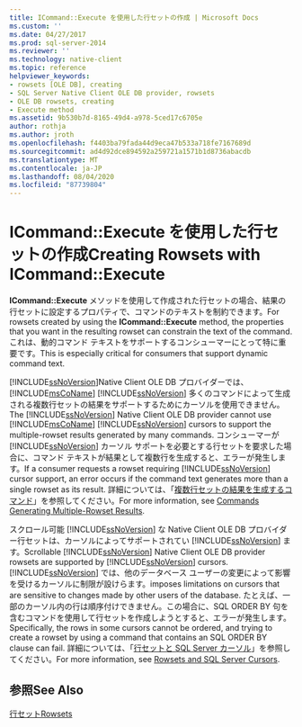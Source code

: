 ```yaml
---
title: ICommand::Execute を使用した行セットの作成 | Microsoft Docs
ms.custom: ''
ms.date: 04/27/2017
ms.prod: sql-server-2014
ms.reviewer: ''
ms.technology: native-client
ms.topic: reference
helpviewer_keywords:
- rowsets [OLE DB], creating
- SQL Server Native Client OLE DB provider, rowsets
- OLE DB rowsets, creating
- Execute method
ms.assetid: 9b530b7d-8165-49d4-a978-5ced17c6705e
author: rothja
ms.author: jroth
ms.openlocfilehash: f4403ba79fada44d9eca47b533a718fe7167689d
ms.sourcegitcommit: ad4d92dce894592a259721a1571b1d8736abacdb
ms.translationtype: MT
ms.contentlocale: ja-JP
ms.lasthandoff: 08/04/2020
ms.locfileid: "87739804"
---
```

# <a name="creating-rowsets-with-icommandexecute"></a><span data-ttu-id="47c15-102">ICommand::Execute を使用した行セットの作成</span><span class="sxs-lookup"><span data-stu-id="47c15-102">Creating Rowsets with ICommand::Execute</span></span>
  <span data-ttu-id="47c15-103">**ICommand::Execute** メソッドを使用して作成された行セットの場合、結果の行セットに設定するプロパティで、コマンドのテキストを制約できます。</span><span class="sxs-lookup"><span data-stu-id="47c15-103">For rowsets created by using the **ICommand::Execute** method, the properties that you want in the resulting rowset can constrain the text of the command.</span></span> <span data-ttu-id="47c15-104">これは、動的コマンド テキストをサポートするコンシューマーにとって特に重要です。</span><span class="sxs-lookup"><span data-stu-id="47c15-104">This is especially critical for consumers that support dynamic command text.</span></span>  
  
 <span data-ttu-id="47c15-105">[!INCLUDE[ssNoVersion](../../includes/ssnoversion-md.md)]Native Client OLE DB プロバイダーでは、 [!INCLUDE[msCoName](../../includes/msconame-md.md)] [!INCLUDE[ssNoVersion](../../includes/ssnoversion-md.md)] 多くのコマンドによって生成される複数行セットの結果をサポートするためにカーソルを使用できません。</span><span class="sxs-lookup"><span data-stu-id="47c15-105">The [!INCLUDE[ssNoVersion](../../includes/ssnoversion-md.md)] Native Client OLE DB provider cannot use [!INCLUDE[msCoName](../../includes/msconame-md.md)] [!INCLUDE[ssNoVersion](../../includes/ssnoversion-md.md)] cursors to support the multiple-rowset results generated by many commands.</span></span> <span data-ttu-id="47c15-106">コンシューマーが [!INCLUDE[ssNoVersion](../../includes/ssnoversion-md.md)] カーソル サポートを必要とする行セットを要求した場合に、コマンド テキストが結果として複数行を生成すると、エラーが発生します。</span><span class="sxs-lookup"><span data-stu-id="47c15-106">If a consumer requests a rowset requiring [!INCLUDE[ssNoVersion](../../includes/ssnoversion-md.md)] cursor support, an error occurs if the command text generates more than a single rowset as its result.</span></span> <span data-ttu-id="47c15-107">詳細については、「[複数行セットの結果を生成するコマンド](../native-client-ole-db-commands/commands-generating-multiple-rowset-results.md)」を参照してください。</span><span class="sxs-lookup"><span data-stu-id="47c15-107">For more information, see [Commands Generating Multiple-Rowset Results](../native-client-ole-db-commands/commands-generating-multiple-rowset-results.md).</span></span>  
  
 <span data-ttu-id="47c15-108">スクロール可能 [!INCLUDE[ssNoVersion](../../includes/ssnoversion-md.md)] な Native Client OLE DB プロバイダー行セットは、カーソルによってサポートされてい [!INCLUDE[ssNoVersion](../../includes/ssnoversion-md.md)] ます。</span><span class="sxs-lookup"><span data-stu-id="47c15-108">Scrollable [!INCLUDE[ssNoVersion](../../includes/ssnoversion-md.md)] Native Client OLE DB provider rowsets are supported by [!INCLUDE[ssNoVersion](../../includes/ssnoversion-md.md)] cursors.</span></span> [!INCLUDE[ssNoVersion](../../includes/ssnoversion-md.md)] <span data-ttu-id="47c15-109">では、他のデータベース ユーザーの変更によって影響を受けるカーソルに制限が設けらます。</span><span class="sxs-lookup"><span data-stu-id="47c15-109">imposes limitations on cursors that are sensitive to changes made by other users of the database.</span></span> <span data-ttu-id="47c15-110">たとえば、一部のカーソル内の行は順序付けできません。この場合に、SQL ORDER BY 句を含むコマンドを使用して行セットを作成しようとすると、エラーが発生します。</span><span class="sxs-lookup"><span data-stu-id="47c15-110">Specifically, the rows in some cursors cannot be ordered, and trying to create a rowset by using a command that contains an SQL ORDER BY clause can fail.</span></span> <span data-ttu-id="47c15-111">詳細については、「[行セットと SQL Server カーソル](rowsets-and-sql-server-cursors.md)」を参照してください。</span><span class="sxs-lookup"><span data-stu-id="47c15-111">For more information, see [Rowsets and SQL Server Cursors](rowsets-and-sql-server-cursors.md).</span></span>  
  
## <a name="see-also"></a><span data-ttu-id="47c15-112">参照</span><span class="sxs-lookup"><span data-stu-id="47c15-112">See Also</span></span>  
 [<span data-ttu-id="47c15-113">行セット</span><span class="sxs-lookup"><span data-stu-id="47c15-113">Rowsets</span></span>](rowsets.md)  
  
  
